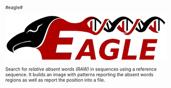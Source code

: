 #eagle#

![ScreenShot](/logo.png)

Search for *relative absent words (RAW)* in sequences using a reference sequence.
It builds an image with patterns reporting the absent words regions as well as report the position into a file. 
